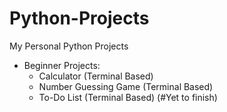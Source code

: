 # Python-Projects
My Personal Python Projects

- Beginner Projects:
    - Calculator (Terminal Based)
    - Number Guessing Game (Terminal Based)
    - To-Do List (Terminal Based) (#Yet to finish)
